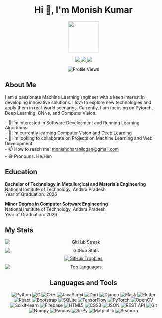 <h1 align="center">Hi 👋, I'm Monish Kumar</h1>

<div id="header" align="center">
  <img src="https://media.giphy.com/media/M9gbBd9nbDrOTu1Mqx/giphy.gif" width="100"/>
</div>

<p align="center">
  <a href="https://linkedin.com/in/monish-kumar-d">
    <img src="https://img.shields.io/badge/LinkedIn-0A66C2?style=for-the-badge&logo=linkedin&logoColor=white" />
  </a>
  <a href="https://www.kaggle.com/monish38">
    <img src="https://img.shields.io/badge/Kaggle-20BEFF?style=for-the-badge&logo=kaggle&logoColor=white" />
  </a>
  <a href="https://www.reddit.com/user/Intelligent_Cap_7387/">
    <img src="https://img.shields.io/badge/Reddit-FF4500?style=for-the-badge&logo=reddit&logoColor=white" />
  </a>
</p>
<p align="center">
  <img src="https://komarev.com/ghpvc/?username=Monish-Kumar-D" alt="Profile Views" />
</p>

<h2 align="">About Me</h2>

<p align="">
  I am a passionate Machine Learning engineer with a keen interest in developing innovative solutions. I love to explore new technologies and apply them in real-world scenarios. Currently, I am focusing on Pytorch, Deep Learning, CNNs, and Computer Vision.
</p>

<p align="">
  - 👀 I’m interested in Software Development and Running Learning Algorithms <br>
  - 🌱 I’m currently learning Computer Vision and Deep Learning <br>
  - 💞️ I’m looking to collaborate on Projects on Machine Learning and Web Development <br>
  - 📫 How to reach me: <a href="mailto:monishdharanilogan@gmail.com">monishdharanilogan@gmail.com</a> <br>
  - 😄 Pronouns: He/Him
</p>

<h2 align="">Education</h2>

<p align="">
  <strong>Bachelor of Technology in Metallurgical and Materials Engineering</strong><br>
  National Institute of Technology, Andhra Pradesh<br>
  Year of Graduation: 2026
</p>

<p align="">
  <strong>Minor Degree in Computer Software Engineering</strong><br>
  National Institute of Technology, Andhra Pradesh<br>
  Year of Graduation: 2026
</p>

<h2 align="">My Stats</h2>

<p align="center" style="display:grid; grid-template-columns: 1fr; gap: 10px;">
  <img src="https://github-readme-streak-stats.herokuapp.com/?user=Monish-Kumar-D&theme=dark" alt="GitHub Streak" /> 
  <img src="https://github-readme-stats.vercel.app/api?username=Monish-Kumar-D&show_icons=true&theme=dark" alt="GitHub Stats" /> 
  <a href="https://github.com/ryo-ma/github-profile-trophy">
    <img src="https://github-profile-trophy.vercel.app/?username=Monish-Kumar-D&theme=onedark" alt="GitHub Trophies" />
  </a>
  <img src="https://github-readme-stats.vercel.app/api/top-langs/?username=Monish-Kumar-D&layout=compact&theme=dark" alt="Top Languages" /> 
</p>


<h2 align="center">Languages and Tools</h2>

<p align="center">
  <img src="https://img.shields.io/badge/Python-3776AB?style=for-the-badge&logo=python&logoColor=white" alt="Python" />
  <img src="https://img.shields.io/badge/C-00599C?style=for-the-badge&logo=c&logoColor=white" alt="C" />
  <img src="https://img.shields.io/badge/C++-00599C?style=for-the-badge&logo=cplusplus&logoColor=white" alt="C++" />
  <img src="https://img.shields.io/badge/JavaScript-F7DF1E?style=for-the-badge&logo=javascript&logoColor=black" alt="JavaScript" />
  <img src="https://img.shields.io/badge/Dart-0175C2?style=for-the-badge&logo=dart&logoColor=white" alt="Dart" />
  <img src="https://img.shields.io/badge/Django-092E20?style=for-the-badge&logo=django&logoColor=white" alt="Django" />
  <img src="https://img.shields.io/badge/Flask-000000?style=for-the-badge&logo=flask&logoColor=white" alt="Flask" />
  <img src="https://img.shields.io/badge/Flutter-02569B?style=for-the-badge&logo=flutter&logoColor=white" alt="Flutter" />
  <img src="https://img.shields.io/badge/React-20232A?style=for-the-badge&logo=react&logoColor=61DAFB" alt="React" />
  <img src="https://img.shields.io/badge/Bootstrap-563D7C?style=for-the-badge&logo=bootstrap&logoColor=white" alt="Bootstrap" />
  <img src="https://img.shields.io/badge/SQLite-003B57?style=for-the-badge&logo=sqlite&logoColor=white" alt="SQLite" />
  <img src="https://img.shields.io/badge/TensorFlow-FF6F00?style=for-the-badge&logo=tensorflow&logoColor=white" alt="TensorFlow" />
  <img src="https://img.shields.io/badge/PyTorch-EE4C2C?style=for-the-badge&logo=pytorch&logoColor=white" alt="PyTorch" />
  <img src="https://img.shields.io/badge/OpenCV-5C3EE8?style=for-the-badge&logo=opencv&logoColor=white" alt="OpenCV" />
  <img src="https://img.shields.io/badge/Scikit--learn-F7931E?style=for-the-badge&logo=scikit-learn&logoColor=white" alt="Scikit-learn" />
  <img src="https://img.shields.io/badge/Firebase-FFCA28?style=for-the-badge&logo=firebase&logoColor=black" alt="Firebase" />
  <img src="https://img.shields.io/badge/HTML5-E34F26?style=for-the-badge&logo=html5&logoColor=white" alt="HTML5" />
  <img src="https://img.shields.io/badge/CSS3-1572B6?style=for-the-badge&logo=css3&logoColor=white" alt="CSS3" />
  <img src="https://img.shields.io/badge/JSON-000000?style=for-the-badge&logo=json&logoColor=white" alt="JSON" />
  <img src="https://img.shields.io/badge/REST%20API-000000?style=for-the-badge&logo=rest&logoColor=white" alt="REST API" />
  <img src="https://img.shields.io/badge/Git-F05032?style=for-the-badge&logo=git&logoColor=white" alt="Git" />
  <img src="https://img.shields.io/badge/numpy-013243?style=for-the-badge&logo=numpy&logoColor=white" alt="Numpy" />
  <img src="https://img.shields.io/badge/pandas-150458?style=for-the-badge&logo=pandas&logoColor=white" alt="Pandas" />
  <img src="https://img.shields.io/badge/scipy-8CAAE6?style=for-the-badge&logo=scipy&logoColor=white" alt="SciPy" />
  <img src="https://img.shields.io/badge/matplotlib-3776AB?style=for-the-badge&logo=matplotlib&logoColor=white" alt="Matplotlib" />
  <img src="https://img.shields.io/badge/seaborn-00599C?style=for-the-badge&logo=seaborn&logoColor=white" alt="Seaborn" />
</p>
